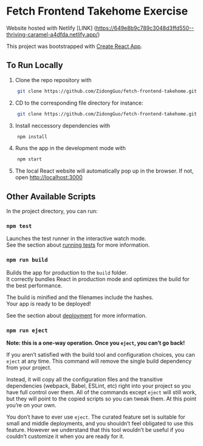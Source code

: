 
# Fetch Frontend Takehome Exercise

Website hosted with Netlify [LINK] (https://649e8b9c789c3048d3ffd550--thriving-caramel-a4dfda.netlify.app/)

This project was bootstrapped with [Create React App](https://github.com/facebook/create-react-app).

## To Run Locally

1. Clone the repo repository with

```bash
    git clone https://github.com/ZidongGuo/fetch-frontend-takehome.git
```

2. CD to the corresponding file directory for instance:

```bash
    git clone https://github.com/ZidongGuo/fetch-frontend-takehome.git
```

3. Install neccessory dependencies with

```bash
    npm install
```

4. Runs the app in the development mode with 

```bash
    npm start
```

5. The local React website will automatically pop up in the browser. If not, open [http://localhost:3000](http://localhost:3000)


## Other Available Scripts

In the project directory, you can run:

### `npm test`

Launches the test runner in the interactive watch mode.\
See the section about [running tests](https://facebook.github.io/create-react-app/docs/running-tests) for more information.

### `npm run build`

Builds the app for production to the `build` folder.\
It correctly bundles React in production mode and optimizes the build for the best performance.

The build is minified and the filenames include the hashes.\
Your app is ready to be deployed!

See the section about [deployment](https://facebook.github.io/create-react-app/docs/deployment) for more information.

### `npm run eject`

**Note: this is a one-way operation. Once you `eject`, you can’t go back!**

If you aren’t satisfied with the build tool and configuration choices, you can `eject` at any time. This command will remove the single build dependency from your project.

Instead, it will copy all the configuration files and the transitive dependencies (webpack, Babel, ESLint, etc) right into your project so you have full control over them. All of the commands except `eject` will still work, but they will point to the copied scripts so you can tweak them. At this point you’re on your own.

You don’t have to ever use `eject`. The curated feature set is suitable for small and middle deployments, and you shouldn’t feel obligated to use this feature. However we understand that this tool wouldn’t be useful if you couldn’t customize it when you are ready for it.
